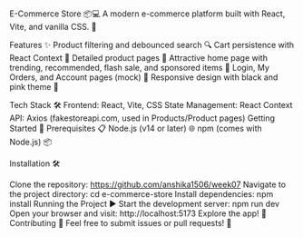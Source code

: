 E-Commerce Store 📦💻
A modern e-commerce platform built with React, Vite, and vanilla CSS. 🚀

Features ✨
Product filtering and debounced search 🔍
Cart persistence with React Context 🛒
Detailed product pages 📝
Attractive home page with trending, recommended, flash sale, and sponsored items 🌟
Login, My Orders, and Account pages (mock) 🔐
Responsive design with black and pink theme 🎨

Tech Stack 🛠️
Frontend: React, Vite, CSS
State Management: React Context
API: Axios (fakestoreapi.com, used in Products/Product pages)
Getting Started 🚀
Prerequisites 📋
Node.js (v14 or later) 🌐
npm (comes with Node.js) 📦

Installation 🛠️

Clone the repository: https://github.com/anshika1506/week07
Navigate to the project directory: cd e-commerce-store
Install dependencies: npm install
Running the Project ▶️
Start the development server: npm run dev
Open your browser and visit: http://localhost:5173
Explore the app! 🌟
Contributing 🤝
Feel free to submit issues or pull requests! 🙌
